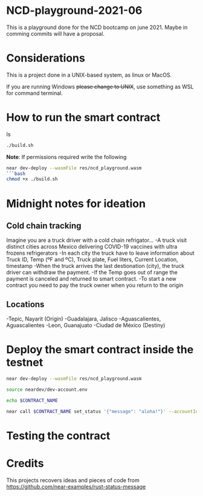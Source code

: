 # NCD-playground-2021-06
This is a playground done for the NCD bootcamp on june 2021. Maybe in comming commits will have a proposal.

# Considerations
This is a project done in a UNIX-based system, as linux or MacOS.

If you are running Windows ~~please change to UNIX~~, use something as WSL for command terminal.

# How to run the smart contract
Is 
```bash
./build.sh
```

**Note**: If permissions required write the following
```bash
near dev-deploy --wasmFile res/ncd_playground.wasm
```bash 
chmod +x ./build.sh
```
# Midnight notes for ideation
## Cold chain tracking
Imagine you are a truck driver with a cold chain refrigator... 
-A truck visit distinct cities across Mexico delivering COVID-19 vaccines with ultra frozens refrigerators
-In each city the truck have to leave information about Truck ID, Temp (ºF and ºC), Truck plate, Fuel liters, Current Location, timestamp
-When the truck arrives the last destionation (city), the truck driver can withdraw the payment.
-If the Temp goes out of range the payment is canceled and returned to smart contract.
-To start a new contract you need to pay the truck owner when you return to the origin

## Locations 
-Tepic, Nayarit (Origin)
-Guadalajara, Jalisco
-Aguascalientes, Aguascalientes
-Leon, Guanajuato
-Ciudad de México (Destiny)



# Deploy the smart contract inside the testnet
```bash
near dev-deploy --wasmFile res/ncd_playground.wasm
```

```bash
source neardev/dev-account.env 
```

```bash
echo $CONTRACT_NAME
```

```bash
near call $CONTRACT_NAME set_status '{"message": "aloha!"}' --accountId $CONTRACT_NAME
```
# Testing the contract

# Credits
This projects recovers ideas and pieces of code from https://github.com/near-examples/rust-status-message
